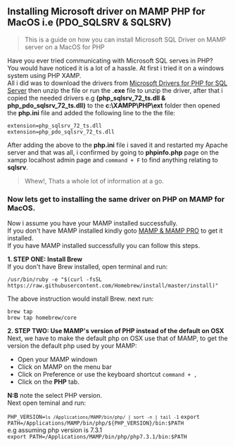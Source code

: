 ## Installing Microsoft driver on MAMP PHP for MacOS i.e (PDO_SQLSRV & SQLSRV)  

> This is a guide on how you can install Microsoft SQL Driver on MAMP server on a MacOS for PHP


Have you ever tried communicating with Microsoft SQL serves in PHP?  
You would have noticed it is a lot of a hassle. At first i tried it on a windows system using PHP XAMP.  
All i did was to download the drivers from [Microsoft Drivers for PHP for SQL Server](https://www.microsoft.com/en-us/download/details.aspx?id=57916) then unzip the file or run the **.exe** file to unzip the driver, after that i copied the needed drivers e.g **(php_sqlsrv_72_ts.dll & php_pdo_sqlsrv_72_ts.dll)** to the **c:\XAMPP\PHP\ext** folder then opened the **php.ini** file and added the following line to the the file:  

`extension=php_sqlsrv_72_ts.dll`  
`extension=php_pdo_sqlsrv_72_ts.dll`  

After adding the above to the **php.ini** file i saved it and restarted my Apache server and that was all, i confirmed by going to **phpinfo.php** page on the xampp localhost admin page and <code>command + F</code> to find anything relating to **sqlsrv**.  


> Whew!, Thats a whole lot of information at a go.  


### Now lets get to installing the same driver on PHP on MAMP for MacOS.  


Now i assume you have your MAMP installed successfully.  
If you don't have MAMP installed kindly goto [MAMP & MAMP PRO](https://www.mamp.info/en/downloads/) to get it installed.  
If you have MAMP installed successfully you can follow this steps.  

**1. STEP ONE: Install Brew**  
If you don't have Brew installed, open terminal and run:  

`/usr/bin/ruby -e "$(curl -fsSL https://raw.githubusercontent.com/Homebrew/install/master/install)"`  

The above instruction would install Brew. next run:  

`brew tap`  
`brew tap homebrew/core`

**2. STEP TWO: Use MAMP's version of PHP instead of the default on OSX**  
Next, we have to make the default php on OSX use that of MAMP, to get the version the default php used by your MAMP:  
- Open your MAMP windown  
- Click on MAMP on the menu bar  
- Click on Preference or use the keyboard shortcut `command + ,`
- Click on the **PHP** tab.

**N:B** note the select PHP version.  
Next open teminal and run:

 <code>PHP_VERSION=`ls /Applications/MAMP/bin/php/ | sort -n | tail -1`</code> 
 `export PATH=/Applications/MAMP/bin/php/${PHP_VERSION}/bin:$PATH`  
 e.g assuming php version is 7.3.1  
 `export PATH=/Applications/MAMP/bin/php/php7.3.1/bin:$PATH`  





